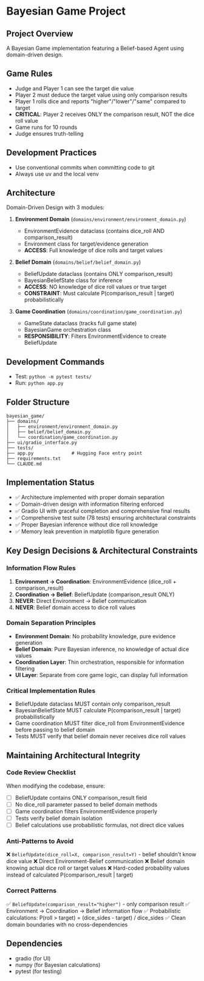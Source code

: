 # Bayesian Game Project

## Project Overview
A Bayesian Game implementation featuring a Belief-based Agent using domain-driven design.

## Game Rules
- Judge and Player 1 can see the target die value
- Player 2 must deduce the target value using only comparison results
- Player 1 rolls dice and reports "higher"/"lower"/"same" compared to target
- **CRITICAL**: Player 2 receives ONLY the comparison result, NOT the dice roll value
- Game runs for 10 rounds
- Judge ensures truth-telling

## Development Practices
- Use conventional commits when committing code to git
- Always use uv and the local venv

## Architecture
Domain-Driven Design with 3 modules:

1. **Environment Domain** (`domains/environment/environment_domain.py`)
   - EnvironmentEvidence dataclass (contains dice_roll AND comparison_result)
   - Environment class for target/evidence generation
   - **ACCESS**: Full knowledge of dice rolls and target values

2. **Belief Domain** (`domains/belief/belief_domain.py`)
   - BeliefUpdate dataclass (contains ONLY comparison_result)
   - BayesianBeliefState class for inference
   - **ACCESS**: NO knowledge of dice roll values or true target
   - **CONSTRAINT**: Must calculate P(comparison_result | target) probabilistically

3. **Game Coordination** (`domains/coordination/game_coordination.py`)
   - GameState dataclass (tracks full game state)
   - BayesianGame orchestration class
   - **RESPONSIBILITY**: Filters EnvironmentEvidence to create BeliefUpdate

## Development Commands
- Test: `python -m pytest tests/`
- Run: `python app.py`

## Folder Structure
```
bayesian_game/
├── domains/
│   ├── environment/environment_domain.py
│   ├── belief/belief_domain.py
│   └── coordination/game_coordination.py
├── ui/gradio_interface.py
├── tests/
├── app.py              # Hugging Face entry point
├── requirements.txt
└── CLAUDE.md
```

## Implementation Status
- ✅ Architecture implemented with proper domain separation
- ✅ Domain-driven design with information filtering enforced
- ✅ Gradio UI with graceful completion and comprehensive final results
- ✅ Comprehensive test suite (78 tests) ensuring architectural constraints
- ✅ Proper Bayesian inference without dice roll knowledge
- ✅ Memory leak prevention in matplotlib figure generation

## Key Design Decisions & Architectural Constraints

### Information Flow Rules
1. **Environment → Coordination**: EnvironmentEvidence (dice_roll + comparison_result)
2. **Coordination → Belief**: BeliefUpdate (comparison_result ONLY)
3. **NEVER**: Direct Environment → Belief communication
4. **NEVER**: Belief domain access to dice roll values

### Domain Separation Principles
- **Environment Domain**: No probability knowledge, pure evidence generation
- **Belief Domain**: Pure Bayesian inference, no knowledge of actual dice values
- **Coordination Layer**: Thin orchestration, responsible for information filtering
- **UI Layer**: Separate from core game logic, can display full information

### Critical Implementation Rules
- BeliefUpdate dataclass MUST contain only comparison_result
- BayesianBeliefState MUST calculate P(comparison_result | target) probabilistically
- Game coordination MUST filter dice_roll from EnvironmentEvidence before passing to belief domain
- Tests MUST verify that belief domain never receives dice roll values

## Maintaining Architectural Integrity

### Code Review Checklist
When modifying the codebase, ensure:
- [ ] BeliefUpdate contains ONLY comparison_result field
- [ ] No dice_roll parameter passed to belief domain methods
- [ ] Game coordination filters EnvironmentEvidence properly
- [ ] Tests verify belief domain isolation
- [ ] Belief calculations use probabilistic formulas, not direct dice values

### Anti-Patterns to Avoid
❌ `BeliefUpdate(dice_roll=X, comparison_result=Y)` - belief shouldn't know dice value
❌ Direct Environment-Belief communication
❌ Belief domain knowing actual dice roll or target values
❌ Hard-coded probability values instead of calculated P(comparison_result | target)

### Correct Patterns
✅ `BeliefUpdate(comparison_result="higher")` - only comparison result
✅ Environment → Coordination → Belief information flow
✅ Probabilistic calculations: P(roll > target) = (dice_sides - target) / dice_sides
✅ Clean domain boundaries with no cross-dependencies

## Dependencies
- gradio (for UI)
- numpy (for Bayesian calculations)
- pytest (for testing)
